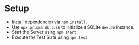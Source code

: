 # Setup

- Install dependencies via `npm install`. 
- Use `npx prisma db push` to initialize a SQLite `dev.db` instance.
- Start the Server using `npm start`
- Execute the Test Suite using `npm test`

